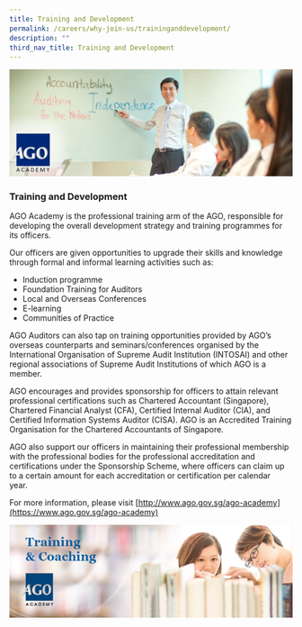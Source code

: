 ```yaml
---
title: Training and Development
permalink: /careers/why-join-us/traininganddevelopment/
description: ""
third_nav_title: Training and Development
---
```

![](/images/Academy%20Banner.jpg)

### Training and Development

AGO Academy is the professional training arm of the AGO, responsible for developing the overall development strategy and training programmes for its officers.

Our officers are given opportunities to upgrade their skills and knowledge through formal and informal learning activities such as:

*   Induction programme
*   Foundation Training for Auditors
*   Local and Overseas Conferences
*   E-learning
*   Communities of Practice

AGO Auditors can also tap on training opportunities provided by AGO’s overseas counterparts and seminars/conferences organised by the International Organisation of Supreme Audit Institution (INTOSAI) and other regional associations of Supreme Audit Institutions of which AGO is a member.

AGO encourages and provides sponsorship for officers to attain relevant professional certifications such as Chartered Accountant (Singapore), Chartered Financial Analyst (CFA), Certified Internal Auditor (CIA), and Certified Information Systems Auditor (CISA). AGO is an Accredited Training Organisation for the Chartered Accountants of Singapore.

AGO also support our officers in maintaining their professional membership with the professional bodies for the professional accreditation and certifications under the Sponsorship Scheme, where officers can claim up to a certain amount for each accreditation or certification per calendar year.  

For more information, please visit [http://www.ago.gov.sg/ago-academy](https://www.ago.gov.sg/ago-academy)

![](/images/training-and-development-002.jpg)